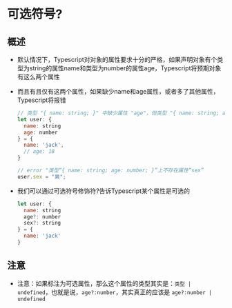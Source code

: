 # 可选符号?

## 概述

+ 默认情况下，Typescript对对象的属性要求十分的严格，如果声明对象有个类型为string的属性name和类型为number的属性age，Typescript将预期对象有这么两个属性
+ 而且有且仅有这两个属性，如果缺少name和age属性，或者多了其他属性，Typescript将报错

  ```js
  // 类型 "{ name: string; }" 中缺少属性 "age"，但类型 "{ name: string; age: number; }" 中需要该属性
  let user: {
    name: string
    age: number
  } = {
    name: 'jack',
    // age: 18
  }

  // error "类型“{ name: string; age: number; }”上不存在属性“sex”
  user.sex = "男";
  ```

+ 我们可以通过可选符号修饰符?告诉Typescript某个属性是可选的

  ```js
  let user: {
    name: string
    age?: number
    sex?: string
  } = {
    name: 'jack'
  }
  ```

## 注意

+ 注意：如果标注为可选属性，那么这个属性的类型其实是：`类型 | undefined`，也就是说，`age?:number`，其实真正的应该是 `age?:number | undefined`
